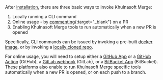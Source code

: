
After [installation](https://pr-insight-docs.khulnasoft.com/installation/), there are three basic ways to invoke Khulnasoft Merge:

1. Locally running a CLI command
2. Online usage - by [commenting](https://github.com/Khulnasoft/pr-insight/pull/229#issuecomment-1695021901){:target="_blank"} on a PR
3. Enabling Khulnasoft Merge tools to run automatically when a new PR is opened


Specifically, CLI commands can be issued by invoking a pre-built [docker image](https://pr-insight-docs.khulnasoft.com/installation/locally/#using-docker-image), or by invoking a [locally cloned repo](https://pr-insight-docs.khulnasoft.com/installation/locally/#run-from-source).

For online usage, you will need to setup either a [GitHub App](https://pr-insight-docs.khulnasoft.com/installation/github/#run-as-a-github-app) or a [GitHub Action](https://pr-insight-docs.khulnasoft.com/installation/github/#run-as-a-github-action) (GitHub), a [GitLab webhook](https://pr-insight-docs.khulnasoft.com/installation/gitlab/#run-a-gitlab-webhook-server) (GitLab), or a [BitBucket App](https://pr-insight-docs.khulnasoft.com/installation/bitbucket/#run-using-khulnasoft-hosted-bitbucket-app) (BitBucket).
These platforms also enable to run Khulnasoft Merge specific tools automatically when a new PR is opened, or on each push to a branch.
